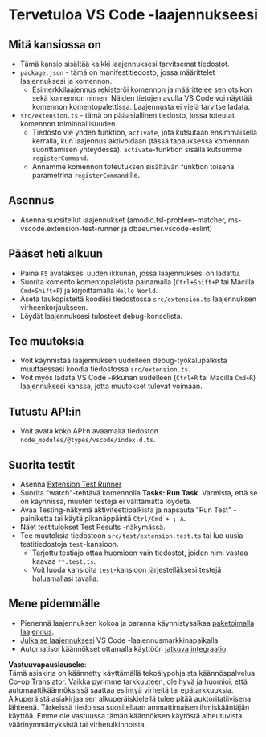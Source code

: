<!--
CO_OP_TRANSLATOR_METADATA:
{
  "original_hash": "62b2632720dd39ef391d6b60b9b4bfb8",
  "translation_date": "2025-05-09T05:38:38+00:00",
  "source_file": "code/09.UpdateSamples/Aug/vscode/phiext/vsc-extension-quickstart.md",
  "language_code": "fi"
}
-->
# Tervetuloa VS Code -laajennukseesi

## Mitä kansiossa on

* Tämä kansio sisältää kaikki laajennuksesi tarvitsemat tiedostot.
* `package.json` - tämä on manifestitiedosto, jossa määrittelet laajennuksesi ja komennon.
  * Esimerkkilaajennus rekisteröi komennon ja määrittelee sen otsikon sekä komennon nimen. Näiden tietojen avulla VS Code voi näyttää komennon komentopalettissa. Laajennusta ei vielä tarvitse ladata.
* `src/extension.ts` - tämä on pääasiallinen tiedosto, jossa toteutat komennon toiminnallisuuden.
  * Tiedosto vie yhden funktion, `activate`, jota kutsutaan ensimmäisellä kerralla, kun laajennus aktivoidaan (tässä tapauksessa komennon suorittamisen yhteydessä). `activate`-funktion sisällä kutsumme `registerCommand`.
  * Annamme komennon toteutuksen sisältävän funktion toisena parametrina `registerCommand`:lle.

## Asennus

* Asenna suositellut laajennukset (amodio.tsl-problem-matcher, ms-vscode.extension-test-runner ja dbaeumer.vscode-eslint)

## Pääset heti alkuun

* Paina `F5` avataksesi uuden ikkunan, jossa laajennuksesi on ladattu.
* Suorita komento komentopaletista painamalla (`Ctrl+Shift+P` tai Macilla `Cmd+Shift+P`) ja kirjoittamalla `Hello World`.
* Aseta taukopisteitä koodiisi tiedostossa `src/extension.ts` laajennuksen virheenkorjaukseen.
* Löydät laajennuksesi tulosteet debug-konsolista.

## Tee muutoksia

* Voit käynnistää laajennuksen uudelleen debug-työkalupalkista muuttaessasi koodia tiedostossa `src/extension.ts`.
* Voit myös ladata VS Code -ikkunan uudelleen (`Ctrl+R` tai Macilla `Cmd+R`) laajennuksesi kanssa, jotta muutokset tulevat voimaan.

## Tutustu API:in

* Voit avata koko API:n avaamalla tiedoston `node_modules/@types/vscode/index.d.ts`.

## Suorita testit

* Asenna [Extension Test Runner](https://marketplace.visualstudio.com/items?itemName=ms-vscode.extension-test-runner)
* Suorita "watch"-tehtävä komennolla **Tasks: Run Task**. Varmista, että se on käynnissä, muuten testejä ei välttämättä löydetä.
* Avaa Testing-näkymä aktiviteettipalkista ja napsauta "Run Test" -painiketta tai käytä pikanäppäintä `Ctrl/Cmd + ; A`.
* Näet testitulokset Test Results -näkymässä.
* Tee muutoksia tiedostoon `src/test/extension.test.ts` tai luo uusia testitiedostoja `test`-kansioon.
  * Tarjottu testiajo ottaa huomioon vain tiedostot, joiden nimi vastaa kaavaa `**.test.ts`.
  * Voit luoda kansioita `test`-kansioon järjestelläksesi testejä haluamallasi tavalla.

## Mene pidemmälle

* Pienennä laajennuksen kokoa ja paranna käynnistysaikaa [paketoimalla laajennus](https://code.visualstudio.com/api/working-with-extensions/bundling-extension).
* [Julkaise laajennuksesi](https://code.visualstudio.com/api/working-with-extensions/publishing-extension) VS Code -laajennusmarkkinapaikalla.
* Automatisoi käännökset ottamalla käyttöön [jatkuva integraatio](https://code.visualstudio.com/api/working-with-extensions/continuous-integration).

**Vastuuvapauslauseke**:  
Tämä asiakirja on käännetty käyttämällä tekoälypohjaista käännöspalvelua [Co-op Translator](https://github.com/Azure/co-op-translator). Vaikka pyrimme tarkkuuteen, ole hyvä ja huomioi, että automaattikäännöksissä saattaa esiintyä virheitä tai epätarkkuuksia. Alkuperäistä asiakirjaa sen alkuperäiskielellä tulee pitää auktoritatiivisena lähteenä. Tärkeissä tiedoissa suositellaan ammattimaisen ihmiskääntäjän käyttöä. Emme ole vastuussa tämän käännöksen käytöstä aiheutuvista väärinymmärryksistä tai virhetulkinnoista.